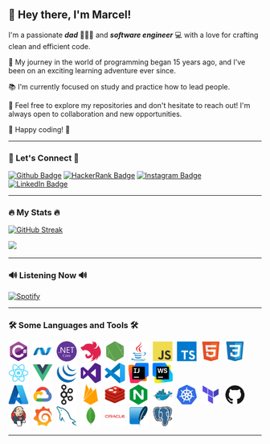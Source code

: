 ## 👋 Hey there, I'm Marcel!

I'm a passionate ***dad*** 👨‍👩‍👦 and ***software engineer*** 💻 with a love for crafting clean and efficient code. 

🚗 My journey in the world of programming began 15 years ago, and I've been on an exciting learning adventure ever since.

📚 I'm currently focused on study and practice how to lead people.

🔎 Feel free to explore my repositories and don't hesitate to reach out! I'm always open to collaboration and new opportunities.

🚀 Happy coding! 🚀

---

<!--[![Linkedin Badge](https://img.shields.io/badge/-LinkedIn-blue?style=flat-square&logo=Linkedin&logoColor=white&link=https://www.linkedin.com/in/marcelbelato/)](https://www.linkedin.com/in/marcelbelato/) 
[![Github Badge](https://img.shields.io/badge/-Github-000?style=flat-square&logo=Github&logoColor=white&link=https://github.com/marcelbelato)](https://github.com/marcelbelato) 
[![Instagram Badge](https://img.shields.io/badge/-Instagram-C13584?style=flat-square&labelColor=C13584&logo=instagram&logoColor=white&link=https://www.instagram.com/marcelbelato/)](https://www.instagram.com/marcelbelato/) 
[![Facebook Badge](https://img.shields.io/badge/-Facebook-blue?style=flat-square&labelColor=blue&logo=facebook&logoColor=white&link=https://www.facebook.com/marcel.belato.5/)](https://www.facebook.com/marcel.belato.5/)
[![Twitter Badge](https://img.shields.io/badge/-Twitter-blue?style=flat-square&labelColor=blue&logo=twitter&logoColor=white&link=https://twitter.com/marcelbelato)](https://twitter.com/marcelbelato)-->
### 🔗 Let's Connect 🔗
<div id="badges">
  
  <a href="https://github.com/marcelbelato"><img src="https://img.shields.io/badge/GitHub-100000?style=for-the-badge&logo=github&logoColor=white" alt="Github Badge"/></a>
  <a href="https://www.hackerrank.com/profile/marcelbelato"><img src="https://img.shields.io/badge/-Hackerrank-2EC866?style=for-the-badge&logo=HackerRank&logoColor=white" alt="HackerRank Badge"/></a>
  <a href="https://instagram.com/marcelbelato"><img src="https://img.shields.io/badge/Instagram-E4405F?style=for-the-badge&logo=instagram&logoColor=white" alt="Instagram Badge"/></a>
  <a href="https://www.linkedin.com/in/marcelbelato/"><img src="https://img.shields.io/badge/LinkedIn-0077B5?style=for-the-badge&logo=linkedin&logoColor=white" alt="LinkedIn Badge"/></a>
  
  <!--<a href="your-youtube-URL">
    <img src="https://img.shields.io/badge/YouTube-red?style=for-the-badge&logo=youtube&logoColor=white" alt="Youtube Badge"/>
  </a>-->
  
  <!--<a href="https://twitter.com/marcelbelato">
    <img src="https://img.shields.io/badge/Twitter-666?style=for-the-badge&logo=twitter&logoColor=white" alt="Twitter Badge"/>
  </a>-->

  
</div>

---

### 🔥 My Stats 🔥

[![GitHub Streak](https://github-streak-stats-omega.vercel.app?user=marcelbelato&theme=dracula&border_radius=5&locale=pt_BR&short_numbers=true&mode=weekly)](https://git.io/streak-stats)

<img height="180em" src="https://github-readme-stats.vercel.app/api/top-langs/?username=marcelbelato&layout=compact&langs_count=7&theme=dracula"/>

---

### 🔊 Listening Now 🔊
[![Spotify](https://myspotify-xi.vercel.app/api/spotify)](https://open.spotify.com/user/22eetcmvd3xesbcdg7ahqdkna)

---

### 🛠️ Some Languages and Tools 🛠️
<div id="languages">
 <img src="https://github.com/devicons/devicon/blob/master/icons/csharp/csharp-original.svg" title="C#" alt="C#" width="40" height="40"/>&nbsp;
 <img src="https://github.com/devicons/devicon/blob/master/icons/dot-net/dot-net-original.svg" title=".NET" alt=".NET" width="40" height="40"/>&nbsp;
 <img src="https://github.com/devicons/devicon/blob/master/icons/dotnetcore/dotnetcore-original.svg" title="NET Core" alt="NET Core" width="40" height="40"/>&nbsp;
 <img src="https://github.com/devicons/devicon/blob/master/icons/nestjs/nestjs-original.svg" title="Nest.js" alt="Nest.js" width="40" height="40"/>&nbsp;
 <img src="https://github.com/devicons/devicon/blob/master/icons/nodejs/nodejs-plain.svg" title="Node.js" alt="Node.js" width="40" height="40"/>&nbsp;
 <img src="https://github.com/devicons/devicon/blob/master/icons/java/java-original.svg" title="Java" alt="Java" width="40" height="40"/>&nbsp;
 <img src="https://github.com/devicons/devicon/blob/master/icons/javascript/javascript-original.svg" title="Javascript" alt="Javascript" width="40" height="40"/>&nbsp;
 <img src="https://github.com/devicons/devicon/blob/master/icons/typescript/typescript-original.svg" title="Typescript" alt="Typescript" width="40" height="40"/>&nbsp;
 <img src="https://github.com/devicons/devicon/blob/master/icons/html5/html5-original.svg" title="HTML5" alt="HTML5" width="40" height="40"/>&nbsp;
 <img src="https://github.com/devicons/devicon/blob/master/icons/css3/css3-original.svg" title="CSS3" alt="CSS3" width="40" height="40"/>&nbsp;
 <img src="https://github.com/devicons/devicon/blob/master/icons/react/react-original.svg" title="ReactJS" alt="ReactJS" width="40" height="40"/>&nbsp;
 <img src="https://github.com/devicons/devicon/blob/master/icons/vuejs/vuejs-original.svg" title="Vue.js" alt="Vue.js" width="40" height="40"/>&nbsp;
 <img src="https://github.com/devicons/devicon/blob/master/icons/jquery/jquery-original.svg" title="jQuery" alt="jQuery" width="40" height="40"/>&nbsp;
 <img src="https://github.com/devicons/devicon/blob/master/icons/visualstudio/visualstudio-plain.svg" title="Visual Studio" alt="Visual Studio" width="40" height="40"/>&nbsp;
 <img src="https://github.com/devicons/devicon/blob/master/icons/vscode/vscode-original.svg" title="VS Code" alt="VS Code" width="40" height="40"/>&nbsp;
 <img src="https://github.com/devicons/devicon/blob/master/icons/intellij/intellij-original.svg" title="IntelliJ" alt="IntelliJ" width="40" height="40"/>&nbsp;
 <img src="https://github.com/devicons/devicon/blob/master/icons/webstorm/webstorm-original.svg" title="WebStorm" alt="WebStorm" width="40" height="40"/>&nbsp;
<br />
  <img src="https://github.com/devicons/devicon/blob/master/icons/azure/azure-original.svg" title="Azure" alt="Azure" width="40" height="40"/>&nbsp;
 <img src="https://github.com/devicons/devicon/blob/master/icons/googlecloud/googlecloud-original.svg" title="GCP" alt="GCP" width="40" height="40"/>&nbsp;
 <img src="https://github.com/devicons/devicon/blob/master/icons/apachekafka/apachekafka-original.svg" title="Kafka" alt="Kafka" width="40" height="40"/>&nbsp;
 <img src="https://github.com/devicons/devicon/blob/master/icons/firebase/firebase-plain.svg" title="Firebase" alt="Firebase" width="40" height="40"/>&nbsp;
 <img src="https://github.com/devicons/devicon/blob/master/icons/redis/redis-original.svg" title="Redis" alt="Redis" width="40" height="40"/>&nbsp;
 <img src="https://github.com/devicons/devicon/blob/master/icons/nginx/nginx-original.svg" title="NGinx" alt="NGinx" width="40" height="40"/>&nbsp;
 <img src="https://github.com/devicons/devicon/blob/master/icons/docker/docker-original.svg" title="Docker" alt="Docker" width="40" height="40"/>&nbsp;
 <img src="https://github.com/devicons/devicon/blob/master/icons/kubernetes/kubernetes-plain.svg" title="Kubernetes" alt="Kubernetes" width="40" height="40"/>&nbsp;
 <img src="https://github.com/devicons/devicon/blob/master/icons/terraform/terraform-original.svg" title="Terraform" alt="Terraform" width="40" height="40"/>&nbsp;
 <img src="https://github.com/devicons/devicon/blob/master/icons/github/github-original.svg" title="GitHub" alt="GitHub" width="40" height="40"/>&nbsp;
 <img src="https://github.com/devicons/devicon/blob/master/icons/jenkins/jenkins-original.svg" title="Jenkins" alt="Jenkins" width="40" height="40"/>&nbsp;
 <img src="https://github.com/devicons/devicon/blob/master/icons/grafana/grafana-original.svg" title="Grafana" alt="Grafana" width="40" height="40"/>&nbsp;
 <img src="https://github.com/devicons/devicon/blob/master/icons/mysql/mysql-original.svg" title="MySQL" alt="MySQL" width="40" height="40"/>&nbsp;
 <img src="https://github.com/devicons/devicon/blob/master/icons/mongodb/mongodb-original.svg" title="MongoDB" alt="MongoDB" width="40" height="40"/>&nbsp;
 <img src="https://github.com/devicons/devicon/blob/master/icons/oracle/oracle-original.svg" title="Oracle" alt="Oracle" width="40" height="40"/>&nbsp;
 <img src="https://github.com/devicons/devicon/blob/master/icons/sqlite/sqlite-original.svg" title="SQLite" alt="SQLite" width="40" height="40"/>&nbsp;
 <img src="https://github.com/devicons/devicon/blob/master/icons/postgresql/postgresql-original.svg" title="PostgreSQL" alt="PostgreSQL" width="40" height="40"/>&nbsp;
</div>

---

<!--### :detective: Total de Visitas :detective:
<img alingn="center" src="https://profile-counter.glitch.me/marcelbelato/count.svg" />-->
<div align="right">
 <img src="https://komarev.com/ghpvc/?username=marcelbelato&style=flat-square&color=blue" alt=""/>
</div>
